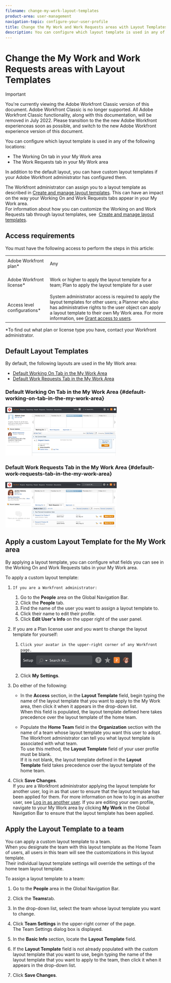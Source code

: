 ```yaml
---
filename: change-my-work-layout-templates
product-area: user-management
navigation-topic: configure-your-user-profile
title: Change the My Work and Work Requests areas with Layout Templates
description: You can configure which layout template is used in any of the following locations - EDIT ME.
---
```


# Change the My Work and Work Requests areas with Layout Templates

>[!IMPORTANT]
>
>You're currently viewing the Adobe Workfront Classic version of this document. Adobe Workfront Classic is no longer supported. All Adobe Workfront Classic functionality, along with this documentation, will be removed in July 2022. Please transition to the the new Adobe Workfront experienceas soon as possible, and switch to the new Adobe Workfront experience version of this document.

You can configure which layout template&nbsp;is&nbsp;used in any of the following locations:

* The Working On tab&nbsp;in your My Work area
* The&nbsp;Work Requests tab in your My Work area

In addition to the default layout, you can have custom layout templates if your Adobe Workfront administrator has configured them.

The Workfront administrator can assign you to a layout template as described in [Create and manage layout templates](../../../administration-and-setup/customize-workfront/use-layout-templates/create-and-manage-layout-templates.md).&nbsp;This can have an impact on the way your Working On and Work Requests tabs appear in your My Work area.  
For information about&nbsp;how you can customize the Working on and Work Requests tab through layout templates, see&nbsp; [Create and manage layout templates](../../../administration-and-setup/customize-workfront/use-layout-templates/create-and-manage-layout-templates.md).

## Access requirements

You must have the following access to perform the steps in this article:

<table cellspacing="0"> 
 <col> 
 </col> 
 <col> 
 </col> 
 <tbody> 
  <tr> 
   <td role="rowheader">Adobe Workfront plan*</td> 
   <td> <p>Any</p> </td> 
  </tr> 
  <tr> 
   <td role="rowheader">Adobe Workfront license*</td> 
   <td> <p>Work or higher to apply the layout template for a team; Plan to apply the layout template for a user</p> </td> 
  </tr> 
  <tr> 
   <td role="rowheader">Access level configurations*</td> 
   <td>System administrator access is required to apply the layout templates for other users; a Planner who also has administrative rights to the user object can apply a layout template to their own My Work area. For more information, see <a href="../../../administration-and-setup/add-users/configure-and-grant-access/grant-access-other-users.md" class="MCXref xref">Grant access to users</a>.</td> 
  </tr> 
 </tbody> 
</table>

&#42;To find out what plan or license type you have, contact your Workfront administrator.

## Default Layout Templates

By default, the following layouts are used in the My Work area:&nbsp;

* [Default Working On Tab in the My Work Area](#default-working-on-tab-in-the-my-work-area) 
* [Default Work Requests Tab in the My Work Area](#default-work-requests-tab-in-the-my-work-area)

### Default Working&nbsp;On Tab in the My Work Area {#default-working-on-tab-in-the-my-work-area}

![](assets/team-requests-default-adobe-350x153.png)

### Default Work Requests Tab in the My Work Area {#default-work-requests-tab-in-the-my-work-area}

![](assets/mywork-workrequests-default-adobe-350x142.png)

## Apply a custom Layout Template for the My Work area

By applying a layout template, you can configure what fields you can see in the&nbsp;Working On and Work Requests tabs in your My Work area.

To apply a custom layout template:

1. ```If you are a Workfront administrator:```

   1. Go to the&nbsp;**People** area&nbsp;on the Global Navigation Bar.&nbsp;
   1. Click the&nbsp;**People** tab.
   1. Find the name of the user you want to assign a layout template to.
   1. Click their name to edit their profile.
   1. Click **Edit User's Info** on the upper right of the user panel.

1. If you are a Plan license user and you want&nbsp;to change the layout template for yourself:

   1. ```Click your avatar in the upper-right corner of any Workfront page.```   
      ![](assets/setup-search-nav-350x47.png)

   1. Click **My Settings**.

1. Do either of the following:

   * In the **Access**&nbsp;section, in the **Layout Template**&nbsp;field, begin typing the name of the layout template that you want to apply to the&nbsp;My Work area, then click it when it appears in the drop-down list.  
     When this field is populated, the layout template defined here takes precedence over the layout template of the home team.
   
   * Populate the **Home Team** field in the **Organization** section with the name of a team whose layout template you want this user to adopt.  
     The Workfront administrator can tell you what layout template is associated with what team.  
     To use this method, the **Layout Template**&nbsp;field of your user profile must be blank.  
     If it is not blank, the layout template defined in the **Layout Template**&nbsp;field takes precedence over the layout template of the home team.

1. Click **Save Changes**.  
   If you are a Workfront administrator applying the layout template for another user, log in as that user to ensure that the layout template has been applied for them. For more information on how to log in as another user, see [Log in as another user](../../../administration-and-setup/add-users/create-and-manage-users/log-in-as-another-user.md). If you are editing your own profile, navigate to your My Work area by clicking **My Work** in the Global Navigation Bar to ensure that the layout template has been applied.

## Apply the Layout Template to a team

You can apply a custom layout template to a team.  
When you designate the team with this layout template as the Home Team of users, all users in this team will see the customizations in this layout template.  
Their individual layout template settings will override the settings of the home team layout template.&nbsp;

To assign a layout template to a team:

1. Go to the&nbsp;**People**&nbsp;area in the Global Navigation Bar.
1. Click the **Teams**tab.
1. In the drop-down list, select the team whose layout template you want to change.
1. Click **Team Settings**&nbsp;in the upper-right corner of the page.  
   The Team Settings dialog box is displayed.

1. In the **Basic Info** section, locate the **Layout Template** field.

1. If the **Layout Template**&nbsp;field is not already populated with the custom layout template that you want to use, begin typing the name of the layout template that you want to apply to the team, then click it when it appears in the drop-down list.
1. Click **Save Changes**.

